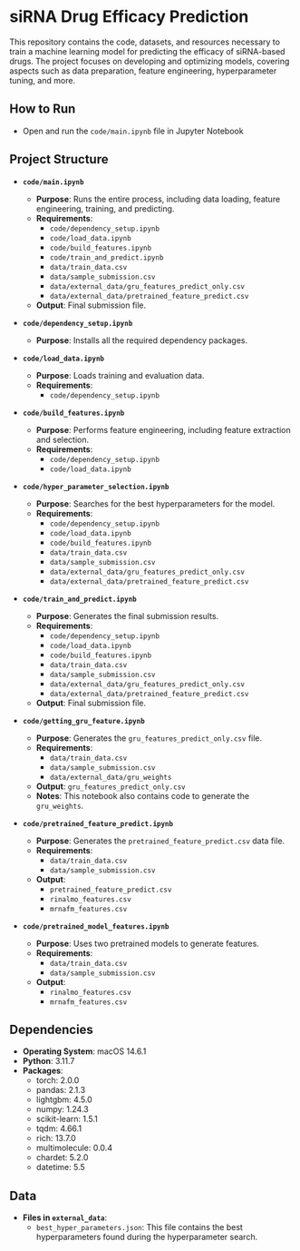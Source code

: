 # siRNA Drug Efficacy Prediction

This repository contains the code, datasets, and resources necessary to train a machine learning model for predicting the efficacy of siRNA-based drugs. The project focuses on developing and optimizing models, covering aspects such as data preparation, feature engineering, hyperparameter tuning, and more.

## How to Run

- Open and run the `code/main.ipynb` file in Jupyter Notebook

## Project Structure

- **`code/main.ipynb`**
  - **Purpose**: Runs the entire process, including data loading, feature engineering, training, and predicting.
  - **Requirements**: 
    - `code/dependency_setup.ipynb`
    - `code/load_data.ipynb`
    - `code/build_features.ipynb`
    - `code/train_and_predict.ipynb`
    - `data/train_data.csv`
    - `data/sample_submission.csv`
    - `data/external_data/gru_features_predict_only.csv`
    - `data/external_data/pretrained_feature_predict.csv`
  - **Output**: Final submission file.

- **`code/dependency_setup.ipynb`**
  - **Purpose**: Installs all the required dependency packages.

- **`code/load_data.ipynb`**
  - **Purpose**: Loads training and evaluation data.
  - **Requirements**: 
    - `code/dependency_setup.ipynb`

- **`code/build_features.ipynb`**
  - **Purpose**: Performs feature engineering, including feature extraction and selection.
  - **Requirements**: 
    - `code/dependency_setup.ipynb`
    - `code/load_data.ipynb`

- **`code/hyper_parameter_selection.ipynb`**
  - **Purpose**: Searches for the best hyperparameters for the model.
  - **Requirements**: 
    - `code/dependency_setup.ipynb`
    - `code/load_data.ipynb`
    - `code/build_features.ipynb`
    - `data/train_data.csv`
    - `data/sample_submission.csv`
    - `data/external_data/gru_features_predict_only.csv`
    - `data/external_data/pretrained_feature_predict.csv`

- **`code/train_and_predict.ipynb`**
  - **Purpose**: Generates the final submission results.
  - **Requirements**: 
    - `code/dependency_setup.ipynb`
    - `code/load_data.ipynb`
    - `code/build_features.ipynb`
    - `data/train_data.csv`
    - `data/sample_submission.csv`
    - `data/external_data/gru_features_predict_only.csv`
    - `data/external_data/pretrained_feature_predict.csv`
  - **Output**: Final submission file.

- **`code/getting_gru_feature.ipynb`**
  - **Purpose**: Generates the `gru_features_predict_only.csv` file.
  - **Requirements**:
    - `data/train_data.csv`
    - `data/sample_submission.csv`
    - `data/external_data/gru_weights`
  - **Output**: `gru_features_predict_only.csv`
  - **Notes**: This notebook also contains code to generate the `gru_weights`.

- **`code/pretrained_feature_predict.ipynb`**
  - **Purpose**: Generates the `pretrained_feature_predict.csv` data file.
  - **Requirements**:
    - `data/train_data.csv`
    - `data/sample_submission.csv`
  - **Output**:
    - `pretrained_feature_predict.csv`
    - `rinalmo_features.csv`
    - `mrnafm_features.csv`

- **`code/pretrained_model_features.ipynb`**
  - **Purpose**: Uses two pretrained models to generate features.
  - **Requirements**:
    - `data/train_data.csv`
    - `data/sample_submission.csv`
  - **Output**:
    - `rinalmo_features.csv`
    - `mrnafm_features.csv`

## Dependencies

- **Operating System**: macOS 14.6.1
- **Python**: 3.11.7
- **Packages**:
  - torch: 2.0.0
  - pandas: 2.1.3
  - lightgbm: 4.5.0
  - numpy: 1.24.3
  - scikit-learn: 1.5.1
  - tqdm: 4.66.1
  - rich: 13.7.0
  - multimolecule: 0.0.4
  - chardet: 5.2.0
  - datetime: 5.5

## Data

- **Files in `external_data`**:
  - `best_hyper_parameters.json`: This file contains the best hyperparameters found during the hyperparameter search.
